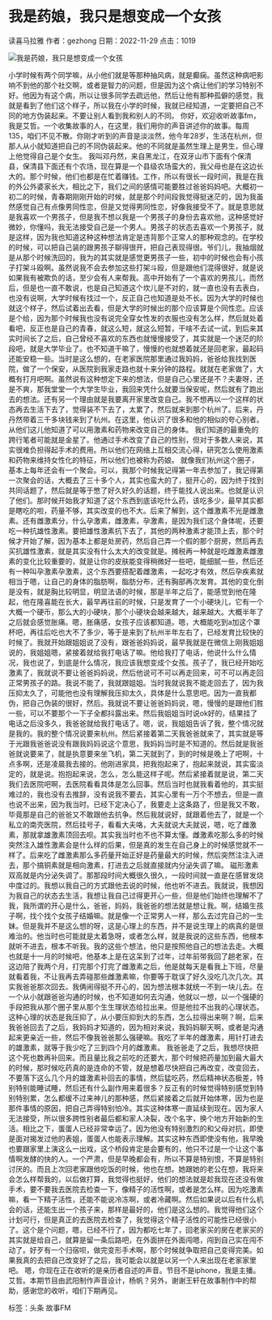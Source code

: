 # 我是药娘，我只是想变成一个女孩

读喜马拉雅 作者：gezhong 日期：2022-11-29 点击：1019

![我是药娘，我只是想变成一个女孩](http://imagev2.xmcdn.com/group52/M01/44/E0/wKgLcFxIXk6RVtYRAAM9J_9pOng386.png!op_type=3&columns=1000&rows=1000)

小学时候有两个同学嘛，从小他们就是等那种抽风病，就是癫痫。虽然这种病吧影响不到他的那个社交啊，或者是智力的问题，但是因为这个病让他们的学习特别不好。他因为有这个病，所以让很多同学去疏远他，然后让他有那种孤僻的感觉，我就是看到了他们这个样子，所以我在小学的时候，我就已经知道，一定要把自己不同的地方伪装起来。不要让别人看到我和别人的不同。 你好，欢迎收听故事fm，我是艾哲。一个收集故事的人，在这里，我们用你的声音讲述你的故事。每周135，咱们不见不散。你刚才听到的声音是淡淡然，他今年28岁，生活在杭州，但那人从小就知道把自己的不同伪装起来。他的不同就是虽然生理上是男生，但心理上他觉得自己是个女生。 我叫邓丹然，来自黑龙江，在双牙山市下面有个保清县，保清县下面还有个农场，现在算是一个县级农场蛮大的，我父母也是在这边长大的。那个时候，他们也都是在忙着赚钱。工作，所以有很长一段时间，我是在我的外公外婆家长大，相比之下，我们之间的感情可能要胜过爸爸妈妈吧。大概初一初二的时候，青春期刚刚开始的时候，就是那个时间段我觉得挺迷茫的，因为我虽然感觉自己有点像男同性恋，但是又觉得男同性恋，好像我接受不了。就是意思就是我喜欢一个男孩子，但是我不想以我是一个男孩子的身份去喜欢他，这种感觉好微妙，你懂吗，我无法接受自己是一个男人。男孩子的状态去喜欢一个男孩子，就是这样，因为我也知道这种这种想法肯定是违背那个正常人的那种观念的。在学校的时候，可以把自己装的跟男孩子聊得很开，把自己表现得很。爷们儿，我抽烟就是从那个时候洗回的，我为的其实就是感觉更男孩子一些，初中的时候也会有小孩子打架斗殴啊。虽然说我不会去参加这些打架斗殴，但是跟他们混得很好，就是说如果我有被欺负的话，至少会有人来帮我。高中开始有了一个喜欢的男孩儿，而然后，但是也一直不敢说，也是自己知道这个坎儿是不对的，就一直也没有去表白，也没有说啊，大学时候有找过一个，反正自己也知道是处不长。因为大学的时候也就这个样子，然后试着出去看，但是大学的时候出的那个应该算是个同性恋。应该是个给，因为那个时候我也没有说完全穿女性发的衣服也没有怎么样，然后就处着看吧，反正也是自己的青春，就这么短，就这么短暂，干啥不去试一试，到后来其实时间长了之后，自己曾经不喜欢的东西也就慢慢接受了，其实就是一个迷茫的阶段吧，就是大学毕业了。也不知道干嘛了，慢慢的也就想着就还是回老家，最起码还能安稳一些。当时是这么想的，在老家医院那里通过我妈妈，爸爸给我找到医院，做了一个保安，从医院到我家走路也就十来分钟的路程。就就在老家做了，大概有打月吧啊。虽然说有这种想定下来的想法，但是自己心里还是不？夫妻呀，还是不爽，那我堂堂一个大学生毕业，我回来凭什么就要当保安呢，然后就有了跑出去的想法。还有另一个理由就是我要离开家里改变自己。我不想再以一个这样的状态再去生活下去了，觉得装不下去了，太累了，然后就来到那个杭州了。后来，丹丹然带着三千多块钱来到了杭州。在这里，他认识了很多和他的相似的夸心别者。从他们这儿他知道了可以用激素和药物来改变自己的身体。 我们知道的最重免的跨行笔者可能就是金星了。他通过手术改变了自己的性别，但对于多数人来说，其实很难负担得起手术的费用。所以他们在网络上互相交流心得，研究怎么使用激素和药物来维持女性化的特征，所以他们也被称为药娘。 就像我们杭州这个圈子，基本上每年还会有一个聚会。可以，我那个时候我记得第一年去参加了，我记得第一次聚会的话，大概去了三十多个人，其实也蛮大的了，挺开心的，因为终于找到共同话题了，然后就是等于憋了好久好久的话题，终于能找人说出来。也就是认识了他们。那时候开始我才知道了这个东西到底该吃什么药，该吃多少，最早其实都是瞎吃的啦，药量不够，其实改变的也不大。后来了解到，这个雌激素不光是雌激素。还有雌激素分，什么孕激素，雌激素，孕激素，是因为我们这个身体呢，还要吃一种抗雄性激素。要把雄性激素抗下去了，其他的两种激素才能顶上去，那个时候才开始了解，因为基本上都是处房药，然后自己弄一个假的那个厨房，然后再去买抗雄性激素，就是其实没有什么太大的改变就是。摊税再一种就是吃雌激素雌激素的变化比较重要的，就是让你的皮肤能变得稍微好一些吧，能细腻一些，然后还有一种叫孕激素孕激素，这个东西要搭配着雌激素，一起吃才有效，然后孕疾素就相当于嗯，让自己的身体的脂肪啊，脂肪分布，还有胸部再次发育。其他的变化倒是没有，就是胸比较明显，明显法语的时候，那是半年之后了，能感觉到他在隆起，他在隆喜能在长大，最早再往前的时候，只是发育了一个小硬块儿，它有一个大概一个硬币，那么大的小硬块，那个小硬块会越来越大，越来越大。大概半年了之后就会感觉胀痛。嗯，胀痛感，女孩子应该都知道。嗯，大概能吃到a加这个罩杯吧，再往后吃也大不了多少，等于是来到了杭州半年左右了，已经发育比较快的时候了。我就开始跟姐姐说了没有，跟爸爸妈妈说，最早我就是在微信上刚我姐姐说的，我姐姐嗯，紧接着就给我打电话了嘛。他给我打了电话，他说什么什么情况，我也说了，到底是什么情况，我应该我想变成个女孩。孩子了，我已经开始吃激素了，我就说不要让爸爸妈妈说，然后他说可不可以再走回来，可不可以再走回正常男孩子的路。我说不能了，我就跟姐姐。当时我就说我不能走回去了，因为我压抑太久了，可能他也没有理解我压抑太久，具体是什么意思吧。因为一直我都伪，把自己伪装的很好，然后。我就说不要让爸爸妈妈说，嗯，慢慢的是跟他们胜一些，可以不要那个一下子全都抖露出来。然后我姐姐当时说ok好的，结果挂了电话之后没多久，我爸爸就给我打电话了。嗯，说，我姐姐告诉了我，整个情况就是我的。我的整个情况说要来杭州。然后紧接着第二天我爸爸就来了，其实就是等于光跟我爸爸说没有跟我妈妈说这个意思，我妈妈当时是不知道的。然后就是我爸爸就说要来了，就是执意要来坐飞机，第二天就到了，到的时候是晚上了吧啊，十点多啊，还是凌晨我去接的。他刚进家具，把我抱起来了，抱起来就说，其实蛮淡定的，就是说。抱抱起来说，怎么，怎么能这样子呢。然后紧接着就是说，第二天我们去医院吧啊，去医院看看具体是怎么回事。然后当时也就我看着他的，其实挺难过的，我也没有去推辞，没有说我不要去，其实心里有一万个不想去，但是一直也说不出来，因为我当时。已经下定决心了，我要走上这条路了，但是我又不敢，毕竟那是自己的爸爸又不敢跟他去抗争。然后我就说好，就跟着他去了，就是一个私立的南壳医院，然后挂号子，看看大夫咯，大夫就说大夫就说，嗯，吃了雌激素，那就拿雄激素顶回去呗。其实我当时也不也不算太懂。雌激素吃那么多的时候突然注入雄性激素会是什么样的后果，但是真的发生在自己身上的时候感觉就不一样了。后来吃了雌激素那么多药量开始正好是药量最大的时候，然后突然注注入进去，那个搞铜素就是相向激素，打进去之后就直接就内分泌失调了嘛。 磁形激素双高就是内分泌失调了。那那段时间大概很久很久，一段时间就一直是在感冒发烧中度过的。我想以我自己的方式跟他去说的时候，他也听不进去。我就说，我想因为我自己的状态去生活，我想让我自己过得更开心一些，但是他们始终也理解不了我，我所谓的开心是什么，爸爸，妈妈，我爸爸的想法就是想让我。啊，结婚生孩子啊，找个找个女孩子结婚嘛。就是像一个正常男人一样，那么去过完自己的一生妹。但是我并不是这么想的呀，这是心理上的东西，并不是说生理上的病真的是很难治的。他当时也可能就是太着急呀，或者怎么样，就是我说的这些东西，他根本就听不进去，根本不听我。我的这些个想法，他只是按照他自己的想法去走。大概也就是十一月的时候吧，他基本上是在这呆到了过年，过年前带我回了趟老家，在这边陪了我两个月，打完那个打完了雌激素之后，他是就每天是看我上下班，尽量就看着我，不让我再去弄碰那些雌激素嘛，你要等于耽误了好久没吃几次几次。其实我爸爸那次回去。我俩闹得挺不开心的，因为想法根本就统一不到一块儿去。在一个从小就跟爸爸沟通的时候，也不知道如何去沟通，他就以一想，以一个强硬的手段把我从那个圈子里从那个生生理状态给拉出来。但是他拉不出我的心理状态。这种心理的状态是我压抑了，从小要压抑到大的东西，怎么拉得出来啊？啊，后来我爸爸回去了之后，我妈妈才知道的，因为相对来说，我妈妈聊天啊，或者是沟通起来更亲近一些，然后不像我爸爸那么强硬嘛。我吃了半年的雌激素，用针打进去的雄激素，就等于我少吃了三到四个月的雌激素。 我爸爸走了之后，我想尽快把这个死也数再补回来。而且量比我之前吃的还要大，那个时候把药量加到最大最大的时候，那时候吃药真的是连命的不管，就是想着尽快把自己再改变，改变回去，不要落下这么几个月的雄激素补回去的事情，然后猛吃药，然后精神状态极差，特别特别能睡试睡，然后还有什么副作用来着很多？反正有的时候觉得特别感觉到特别特别累，怎么都缓不过来神儿的那种感，然后紧接着之后就开始体寒，因为也是那件事情的原因，把自己弄得特别怕冷。其实这种体寒一直延续到现在。因为家人无法接受，所以很多跨性别者最后都和家人决裂，改个名字，换个地方开始新的生活。相比之下，蛋蛋人已经非常幸运了。因为他没有特别激烈的和父母对抗，即使是面对揭发过他的表姐，蛋蛋人也能表示理解。其实这种东西即使没有他，我早晚也要跟家里上演这么一出戏，这个桥段肯定是会要有的，他只不过是一个让这个事情啊发酵的快的人。一个严肃，但是早晚都会有，所以不算是特别恨，不算是特别讨厌的。而且上次回老家跟他吃饭的时候，他也在想。她跟她的老公在想，我将来会怎么样帮我的，以后做打算，我觉得也挺好，他们的想法就是趁我现在还没有做手术，要不要我去医院去检查一下，像精子的活性啊，或者是怎么样。因为吃激素嘛，看一下精子活性，还能不能说冷冻啊，或者冷藏啊。然后如果说以后有什么机会的话，还能生出一个孩子来，那样是最好的，他们是这么想的。我觉得他们这个计划可行，但是真正的去医院去检查了，我觉得这个精子活性的可能性已经很小了。这个是个问题，嗯，已经不行了，因为都吃七年了，回老家买的房在老家买的其实就是给自己，就算是留一条后路吧，在外面拼在外面闯嗯，闯到自己实在闯不动了。好歹有一个归宿呗，做完变形手术啊，那个时候就争取把自己变得完美。如果我真的去把自己改变好了之后，我可能会以就是以另一个人来出现在老家家里吧。 嗯，你现在正在收听的是亲历者自述的声音。节目不是iphone，我是主播。艾哲。本期节目由武阳制作声音设计，杨帆？另外，谢谢王轩在故事制作中的帮助，感谢您的收听，咱们下期再见。

标签：头条 故事FM
